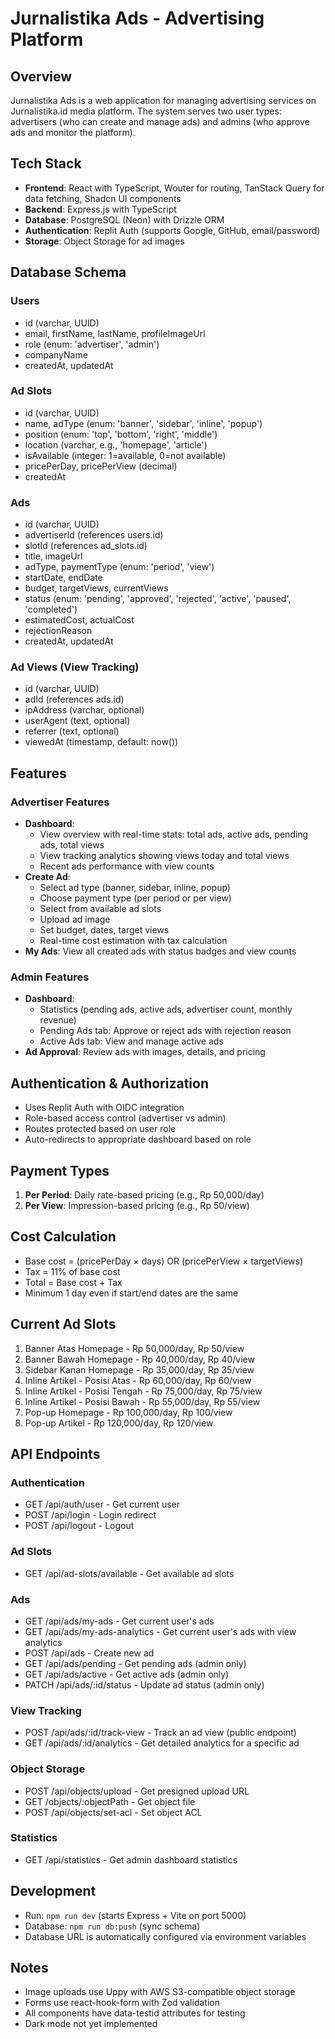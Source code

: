 # Jurnalistika Ads - Advertising Platform

## Overview
Jurnalistika Ads is a web application for managing advertising services on Jurnalistika.id media platform. The system serves two user types: advertisers (who can create and manage ads) and admins (who approve ads and monitor the platform).

## Tech Stack
- **Frontend**: React with TypeScript, Wouter for routing, TanStack Query for data fetching, Shadcn UI components
- **Backend**: Express.js with TypeScript
- **Database**: PostgreSQL (Neon) with Drizzle ORM
- **Authentication**: Replit Auth (supports Google, GitHub, email/password)
- **Storage**: Object Storage for ad images

## Database Schema

### Users
- id (varchar, UUID)
- email, firstName, lastName, profileImageUrl
- role (enum: 'advertiser', 'admin')
- companyName
- createdAt, updatedAt

### Ad Slots
- id (varchar, UUID)
- name, adType (enum: 'banner', 'sidebar', 'inline', 'popup')
- position (enum: 'top', 'bottom', 'right', 'middle')
- location (varchar, e.g., 'homepage', 'article')
- isAvailable (integer: 1=available, 0=not available)
- pricePerDay, pricePerView (decimal)
- createdAt

### Ads
- id (varchar, UUID)
- advertiserId (references users.id)
- slotId (references ad_slots.id)
- title, imageUrl
- adType, paymentType (enum: 'period', 'view')
- startDate, endDate
- budget, targetViews, currentViews
- status (enum: 'pending', 'approved', 'rejected', 'active', 'paused', 'completed')
- estimatedCost, actualCost
- rejectionReason
- createdAt, updatedAt

### Ad Views (View Tracking)
- id (varchar, UUID)
- adId (references ads.id)
- ipAddress (varchar, optional)
- userAgent (text, optional)
- referrer (text, optional)
- viewedAt (timestamp, default: now())

## Features

### Advertiser Features
- **Dashboard**: 
  - View overview with real-time stats: total ads, active ads, pending ads, total views
  - View tracking analytics showing views today and total views
  - Recent ads performance with view counts
- **Create Ad**: 
  - Select ad type (banner, sidebar, inline, popup)
  - Choose payment type (per period or per view)
  - Select from available ad slots
  - Upload ad image
  - Set budget, dates, target views
  - Real-time cost estimation with tax calculation
- **My Ads**: View all created ads with status badges and view counts

### Admin Features
- **Dashboard**: 
  - Statistics (pending ads, active ads, advertiser count, monthly revenue)
  - Pending Ads tab: Approve or reject ads with rejection reason
  - Active Ads tab: View and manage active ads
- **Ad Approval**: Review ads with images, details, and pricing

## Authentication & Authorization
- Uses Replit Auth with OIDC integration
- Role-based access control (advertiser vs admin)
- Routes protected based on user role
- Auto-redirects to appropriate dashboard based on role

## Payment Types
1. **Per Period**: Daily rate-based pricing (e.g., Rp 50,000/day)
2. **Per View**: Impression-based pricing (e.g., Rp 50/view)

## Cost Calculation
- Base cost = (pricePerDay × days) OR (pricePerView × targetViews)
- Tax = 11% of base cost
- Total = Base cost + Tax
- Minimum 1 day even if start/end dates are the same

## Current Ad Slots
1. Banner Atas Homepage - Rp 50,000/day, Rp 50/view
2. Banner Bawah Homepage - Rp 40,000/day, Rp 40/view
3. Sidebar Kanan Homepage - Rp 35,000/day, Rp 35/view
4. Inline Artikel - Posisi Atas - Rp 60,000/day, Rp 60/view
5. Inline Artikel - Posisi Tengah - Rp 75,000/day, Rp 75/view
6. Inline Artikel - Posisi Bawah - Rp 55,000/day, Rp 55/view
7. Pop-up Homepage - Rp 100,000/day, Rp 100/view
8. Pop-up Artikel - Rp 120,000/day, Rp 120/view

## API Endpoints

### Authentication
- GET /api/auth/user - Get current user
- POST /api/login - Login redirect
- POST /api/logout - Logout

### Ad Slots
- GET /api/ad-slots/available - Get available ad slots

### Ads
- GET /api/ads/my-ads - Get current user's ads
- GET /api/ads/my-ads-analytics - Get current user's ads with view analytics
- POST /api/ads - Create new ad
- GET /api/ads/pending - Get pending ads (admin only)
- GET /api/ads/active - Get active ads (admin only)
- PATCH /api/ads/:id/status - Update ad status (admin only)

### View Tracking
- POST /api/ads/:id/track-view - Track an ad view (public endpoint)
- GET /api/ads/:id/analytics - Get detailed analytics for a specific ad

### Object Storage
- POST /api/objects/upload - Get presigned upload URL
- GET /objects/:objectPath - Get object file
- POST /api/objects/set-acl - Set object ACL

### Statistics
- GET /api/statistics - Get admin dashboard statistics

## Development
- Run: `npm run dev` (starts Express + Vite on port 5000)
- Database: `npm run db:push` (sync schema)
- Database URL is automatically configured via environment variables

## Notes
- Image uploads use Uppy with AWS S3-compatible object storage
- Forms use react-hook-form with Zod validation
- All components have data-testid attributes for testing
- Dark mode not yet implemented
